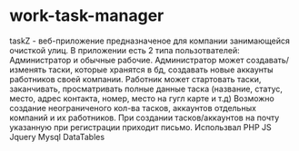 # work-task-manager
taskZ - веб-приложение предназначеное для компании занимающейся очисткой улиц. В приложении есть 2 типа пользотвателей: Администратор и обычные рабочие. Администратор может создавать/изменять таски, которые хранятся в бд, создавать новые аккаунты работников своей компании. Работник может стартовать таски, заканчивать, просматривать полные данные таска (название, статус, место, адрес контакта, номер, место на гугл карте и т.д) Возможно создание неограниченого кол-ва тасков, аккаунтов отдельных компаний и их работников. При создании тасков/аккаунтов на почту указанную при регистрации приходит письмо.  Использвал  PHP JS Jquery Mysql DataTables
